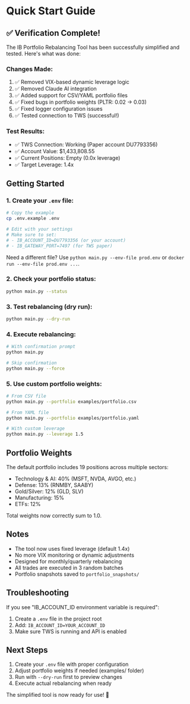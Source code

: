 # Quick Start Guide

## ✅ Verification Complete!

The IB Portfolio Rebalancing Tool has been successfully simplified and tested. Here's what was done:

### Changes Made:
1. ✅ Removed VIX-based dynamic leverage logic
2. ✅ Removed Claude AI integration
4. ✅ Added support for CSV/YAML portfolio files
5. ✅ Fixed bugs in portfolio weights (PLTR: 0.02 → 0.03)
6. ✅ Fixed logger configuration issues
7. ✅ Tested connection to TWS (successful!)

### Test Results:
- ✅ TWS Connection: Working (Paper account DU7793356)
- ✅ Account Value: $1,433,808.55
- ✅ Current Positions: Empty (0.0x leverage)
- ✅ Target Leverage: 1.4x

## Getting Started

### 1. Create your `.env` file:
```bash
# Copy the example
cp .env.example .env

# Edit with your settings
# Make sure to set:
# - IB_ACCOUNT_ID=DU7793356 (or your account)
# - IB_GATEWAY_PORT=7497 (for TWS paper)
```

Need a different file? Use `python main.py --env-file prod.env` or
`docker run --env-file prod.env ...`.

### 2. Check your portfolio status:
```bash
python main.py --status
```

### 3. Test rebalancing (dry run):
```bash
python main.py --dry-run
```

### 4. Execute rebalancing:
```bash
# With confirmation prompt
python main.py

# Skip confirmation
python main.py --force
```

### 5. Use custom portfolio weights:
```bash
# From CSV file
python main.py --portfolio examples/portfolio.csv

# From YAML file
python main.py --portfolio examples/portfolio.yaml

# With custom leverage
python main.py --leverage 1.5
```

## Portfolio Weights

The default portfolio includes 19 positions across multiple sectors:
- Technology & AI: 40% (MSFT, NVDA, AVGO, etc.)
- Defense: 13% (RNMBY, SAABY)
- Gold/Silver: 12% (GLD, SLV)
- Manufacturing: 15%
- ETFs: 12%

Total weights now correctly sum to 1.0.

## Notes

- The tool now uses fixed leverage (default 1.4x)
- No more VIX monitoring or dynamic adjustments
- Designed for monthly/quarterly rebalancing
- All trades are executed in 3 random batches
- Portfolio snapshots saved to `portfolio_snapshots/`

## Troubleshooting

If you see "IB_ACCOUNT_ID environment variable is required":
1. Create a `.env` file in the project root
2. Add: `IB_ACCOUNT_ID=YOUR_ACCOUNT_ID`
3. Make sure TWS is running and API is enabled

## Next Steps

1. Create your `.env` file with proper configuration
2. Adjust portfolio weights if needed (examples/ folder)
3. Run with `--dry-run` first to preview changes
4. Execute actual rebalancing when ready

The simplified tool is now ready for use! 🎉
